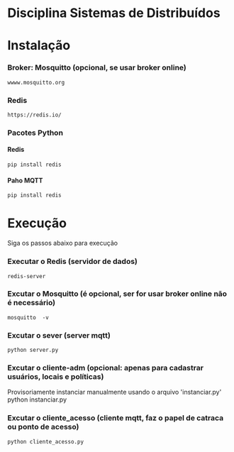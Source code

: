 # Disciplina Sistemas de Distribuídos

# Instalação
### Broker: Mosquitto (opcional, se usar broker online)
    wwww.mosquitto.org 
### Redis 
    https://redis.io/
### Pacotes Python
#### Redis
    pip install redis
#### Paho MQTT
    pip install redis 



# Execução
Siga os passos abaixo para execução

### Executar o Redis (servidor de dados)
    redis-server

### Excutar o Mosquitto (é opcional, ser for usar broker online não é necessário)
    mosquitto  -v

### Excutar o sever (server mqtt)
    python server.py

### Excutar o cliente-adm (opcional: apenas para cadastrar usuários, locais e políticas)
Provisoriamente instanciar manualmente usando o arquivo 'instanciar.py'
    python instanciar.py

### Excutar o cliente_acesso (cliente mqtt, faz o papel de catraca ou ponto de acesso)
    python cliente_acesso.py
